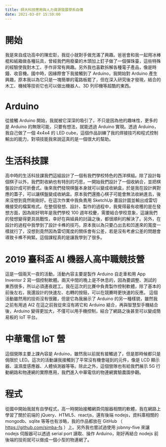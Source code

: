 ```yaml
---
title: 師大科技應用與人力資源發展學系自傳
date: 2021-03-07 15:59:00
---
```


# 開始
我是來自成功高中的陳宏彰，我從小就對手做充滿了興趣。爸爸會和我一起用冰棒棍和紙箱做各種玩具，曾經我們用廢棄的木頭加上釘子做了一個彈珠臺，這些特殊的經驗使我對木工、手作非常有興趣。另外我也喜歡拆解各種電子產品，像是時鐘、收音機。國中時，因緣際會下我接觸到了 Arduino，我開始對 Arduino 產生興趣，原本我以為它只是一塊簡單的電路板罷了，但在深入研究後才發現，結合的木工、機械等技術它也可以做出機器人、3D 列印機等超酷的東西。

# Arduino
從接觸 Arduino 開始，我就被它深深的吸引了，不只是因為他的趣味性，更多的是 Arduino 的無限可能，只要有想法，就能透過 Arduino 實現。透過 Arduino，我自己做了一個 4x4x4 的 LED cube，這個作品訓練了我的焊接技巧和程式控制輸出的能力，對項技能我來說這真的是一個很大的幫助。

# 生活科技課
高中時的生活科技課我們這組設計了一個有我們學校特色的西洋棋組。除了設計每個棋子以外，我們對收納也有特別的巧思，一開始我們設計了一個收納合，並把棋盤設計成可折疊式。後來我們發現棋盤本身就可以變成收納盒，於是我在設計興對應的蓋子，可以讓棋盤變成收納盒。原本我們還擔心棋子可能會無法收納進去，後來沒想到竟然剛剛好。在這次作業中我負責用 SketchUp 畫設計圖並輸出成雷切機接受的檔案格式。在整個發想、設計、製作的過程中，我覺得最有收穫的是在發想方面，因為剛好明年是我們學校 100 週年校慶，需要結合學校意象，這讓我們的發想變得更具挑戰性，幸好在與組員的討論之後，都很順利的解決了。另外，在設計的過程中我學到了設計卡榫的技巧，原本我以為只要凸出去和凹進來的寬度一樣就行了，沒想到竟然因為雷切寬度的關係會有公差，若是沒有考慮公差的問題會導致卡榫不夠緊。這個課程真的是讓我學到了很多。

# 2019 臺科盃 AI 機器人高中職競技營
這是一個兩天一夜的活動，活動內容主要是製作 Arduino 自走車和用 App Inventor 2 寫一個控制軟體。兩天中間的晚上是不休息的，因為要調整、測試的東西很多，所以必須連夜趕工。我在這次的比賽中負責製作控制軟體，除了基本的前後左右，我還設計的快速左、右轉的按鈕，可以在競賽時更快速的反應。
這個活動雖然用的技術沒有很難，但是它為我展示了 Arduino 的另一種樣貌，雖然我之前有用過 AI2 在這之前我從來沒有將它和 Arduino 結合，再與智慧型手機結合後，Arduino 變得更加大，不僅可以用手機控制，結合了網路之後甚至可以變成簡易板的 IoT 平台。

# 中華電信 IoT 營
這個營隊主要上課內容是 Arduino，雖然我以前就有接觸過了，但是那時候都只是侷限於 LED。這次的活動讓我接觸到了平常沒有機會碰到的元件，像是 LCD 顯示器、溫濕度感應器、人體偵測器等等。除此之外，這個營隊也有給我們展示 5G 行動網路和物連網的實際應用，我們進入中華電信的物連網實驗農園參觀。

# 程式
從國中開始我就有自學程式，高一時開始接觸網頁伺服器相關的軟體，我在網路上學習了關於前端的 jQuery、HTML5、reactjs，還有後端 nodejs，資料庫相關的 mongodb、sqlite 等等也有涉略，我的作品都放在 GitHub （ https://github.com/simba-fs ）上。另外我也嘗試過使用 jobnny-five 來讓 nodejs 伺服器可以透過 serial port 讀取、操作 Arduino，剛好再結合 nodejs 前後端的技術就可以做成一個小型的物連網了。
